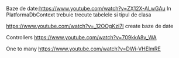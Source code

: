 Baze de date:https://www.youtube.com/watch?v=ZX12X-ALwGAu
In PlatformaDbContext trebuie trecute tabelele si tipul de clasa

https://www.youtube.com/watch?v=_12OOgKzi7I
create baze de date

Controllers
https://www.youtube.com/watch?v=709kkA8v_WA

One to many
https://www.youtube.com/watch?v=DWi-VHElmRE

